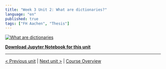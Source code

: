 ```yaml
---
title: "Week 3 Unit 2: What are dictionaries?"
language: "en"
published: true
tags: ["FH Aachen", "Thesis"]
---
```


[![What are dictionaries](https://img.youtube.com/vi/szNgmVOBayg/hqdefault.jpg)](https://youtu.be/szNgmVOBayg)

[**Download Jupyter Notebook for this unit**](https://opensap-public.s3.openhpicloud.de/courses/2qRB6Gz3FcfD2OBbnSCf8m/rtfiles/1PhnHZ4vajSHnCqLzHam8d/openSAP_python1_Week_3_Unit_2_dictionaries_notebook.ipynb)

---

[< Previous unit](/teaching/python-mooc/week3_unit2_selftest) | [Next unit >](/teaching/python-mooc/week3_unit1_exercise) |
[Course Overview](/teaching/python-mooc)